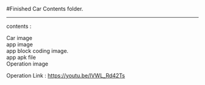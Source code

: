 #Finished Car Contents folder.

-------------

contents : 

  Car image    
  app image    
  app block coding image.    
  app apk file    
  Operation image
  
Operation Link : https://youtu.be/lVWL_Rd42Ts

